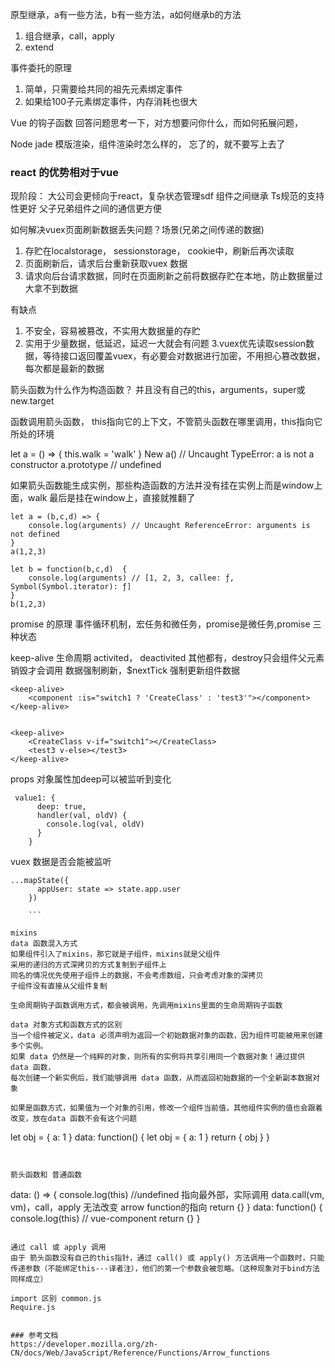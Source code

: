 原型继承，a有一些方法，b有一些方法，a如何继承b的方法

1. 组合继承，call，apply
2. extend

事件委托的原理
1. 简单，只需要给共同的祖先元素绑定事件
2. 如果给100子元素绑定事件，内存消耗也很大

Vue 的钩子函数
回答问题思考一下，对方想要问你什么，而如何拓展问题，

Node jade 模版渲染，组件渲染时怎么样的，
忘了的，就不要写上去了

### react 的优势相对于vue
现阶段： 大公司会更倾向于react，复杂状态管理sdf
组件之间继承
Ts规范的支持性更好
父子兄弟组件之间的通信更方便


如何解决vuex页面刷新数据丢失问题？场景(兄弟之间传递的数据)
   1. 存贮在localstorage， sessionstorage， cookie中，刷新后再次读取
   2. 页面刷新后，请求后台重新获取vuex 数据
   3. 请求向后台请求数据，同时在页面刷新之前将数据存贮在本地，防止数据量过大拿不到数据

有缺点
   1. 不安全，容易被篡改，不实用大数据量的存贮
   2.  实用于少量数据，低延迟，延迟一大就会有问题
   3.vuex优先读取session数据，等待接口返回覆盖vuex，有必要会对数据进行加密，不用担心篡改数据，每次都是最新的数据


箭头函数为什么作为构造函数？
并且没有自己的this，arguments，super或new.target

函数调用箭头函数， this指向它的上下文，不管箭头函数在哪里调用，this指向它所处的环境

let a = () => {
    this.walk = 'walk'
}
New a() // Uncaught TypeError: a is not a constructor
a.prototype // undefined

如果箭头函数能生成实例，那些构造函数的方法并没有挂在实例上而是window上面，walk 最后是挂在window上，直接就推翻了

```
let a = (b,c,d) => {
    console.log(arguments) // Uncaught ReferenceError: arguments is not defined
}
a(1,2,3)

let b = function(b,c,d)  {
    console.log(arguments) // [1, 2, 3, callee: ƒ, Symbol(Symbol.iterator): ƒ]
}
b(1,2,3)
```

promise 的原理
事件循环机制，宏任务和微任务，promise是微任务,promise 三种状态


keep-alive 生命周期 activited， deactivited 其他都有，destroy只会组件父元素销毁才会调用
数据强制刷新，$nextTick 强制更新组件数据
```
<keep-alive>
    <component :is="switch1 ? 'CreateClass' : 'test3'"></component>
</keep-alive>


<keep-alive>
    <CreateClass v-if="switch1"></CreateClass>
    <test3 v-else></test3>
</keep-alive>
```

props 对象属性加deep可以被监听到变化
```
 value1: {
      deep: true,
      handler(val, oldV) {
        console.log(val, oldV)
      }
    }
```
vuex 数据是否会能被监听
```
...mapState({
      appUser: state => state.app.user
    })

    ```

mixins
data 函数混入方式
如果组件引入了mixins，那它就是子组件，mixins就是父组件
采用的递归的方式深拷贝的方式复制到子组件上
同名的情况优先使用子组件上的数据，不会考虑数组，只会考虑对象的深拷贝
子组件没有直接从父组件复制

生命周期钩子函数调用方式，都会被调用，先调用mixins里面的生命周期钩子函数

data 对象方式和函数方式的区别
当一个组件被定义，data 必须声明为返回一个初始数据对象的函数，因为组件可能被用来创建多个实例。
如果 data 仍然是一个纯粹的对象，则所有的实例将共享引用同一个数据对象！通过提供 data 函数，
每次创建一个新实例后，我们能够调用 data 函数，从而返回初始数据的一个全新副本数据对象

如果是函数方式，如果值为一个对象的引用，修改一个组件当前值，其他组件实例的值也会跟着改变，放在data 函数不会有这个问题
```
let obj = { a: 1 }
data: function() {
    let obj = { a: 1 }
     return {
         obj
     }
 }
```


箭头函数和 普通函数 
```
data: () => {
     console.log(this) //undefined 指向最外部，实际调用 data.call(vm, vm)，call，apply 无法改变 arrow function的指向 
     return {}
 }
data: function() {
     console.log(this) // vue-component
     return {}
 }
```

通过 call 或 apply 调用
由于 箭头函数没有自己的this指针，通过 call() 或 apply() 方法调用一个函数时，只能传递参数（不能绑定this---译者注），他们的第一个参数会被忽略。（这种现象对于bind方法同样成立）

import 区别 common.js
Require.js


### 参考文档
https://developer.mozilla.org/zh-CN/docs/Web/JavaScript/Reference/Functions/Arrow_functions
